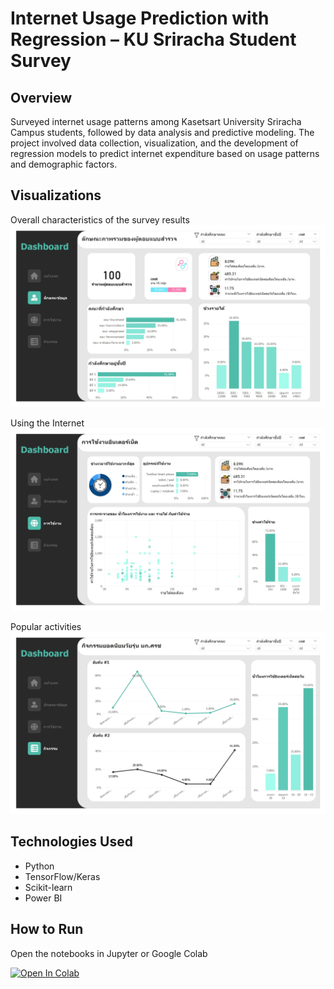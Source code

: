 # Internet Usage Prediction with Regression – KU Sriracha Student Survey

## Overview
Surveyed internet usage patterns among Kasetsart University Sriracha Campus students, followed by data analysis and predictive modeling.  The project involved data collection, visualization, and the development of regression models to predict internet expenditure based on usage patterns and demographic factors.

## Visualizations

Overall characteristics of the survey results
![Overall characteristics of the survey results](./visualizations/img/Internet-usage-report_page-0002.jpg)

Using the Internet
![Using the Internet](./visualizations/img/Internet-usage-report_page-0003.jpg)

Popular activities
![Popular activities](./visualizations/img/Internet-usage-report_page-0004.jpg)


## Technologies Used
- Python 
- TensorFlow/Keras
- Scikit-learn
- Power BI

## How to Run
Open the notebooks in Jupyter or Google Colab 

[![Open In Colab](https://colab.research.google.com/assets/colab-badge.svg)](https://colab.research.google.com/github/yourusername/ku-net-predict/blob/main/notebooks/main_analysis.ipynb)
